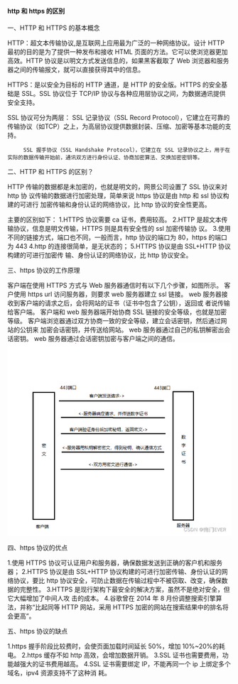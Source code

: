 #### http 和 https 的区别
一、HTTP 和 HTTPS 的基本概念

HTTP：超文本传输协议,是互联网上应用最为广泛的一种网络协议。设计 HTTP 最初的目的是为了提供一种发布和接收 HTML 页面的方法。它可以使浏览器更加高效。HTTP 协议是以明文方式发送信息的，如果黑客截取了 Web 浏览器和服务器之间的传输报文，就可以直接获得其中的信息。

HTTPS：是以安全为目标的 HTTP 通道，是 HTTP 的安全版。HTTPS 的安全基础是 SSL。SSL 协议位于 TCP/IP 协议与各种应用层协议之间，为数据通讯提供安全支持。

SSL 协议可分为两层：
         SSL 记录协议（SSL Record Protocol），它建立在可靠的传输协议（如TCP）之上，为高层协议提供数据封装、压缩、加密等基本功能的支持。

         SSL 握手协议（SSL Handshake Protocol），它建立在 SSL 记录协议之上，用于在实际的数据传输开始前，通讯双方进行身份认证、协商加密算法、交换加密密钥等。

二、HTTP 和 HTTPS 的区别？

HTTP 传输的数据都是未加密的，也就是明文的，网景公司设置了 SSL 协议来对 http 协
议传输的数据进行加密处理，简单来说 https 协议是由 http 和 ssl 协议构建的可进行
加密传输和身份认证的网络协议，比 http 协议的安全性更高。

主要的区别如下：
1.HTTPS 协议需要 ca 证书，费用较高。
2.HTTP 是超文本传输协议，信息是明文传输，HTTPS 则是具有安全性的 ssl 加密传输协
  议。
3.使用不同的链接方式，端口也不同，一般而言，http 协议的端口为 80，https 的端口
  为 443
4.http 的连接很简单，是无状态的；
5.HTTPS 协议是由 SSL+HTTP 协议构建的可进行加密传
  输、身份认证的网络协议，比 http 协议安全。

三、https 协议的工作原理

客户端在使用 HTTPS 方式与 Web 服务器通信时有以下几个步骤，如图所示。
客户使用 https url 访问服务器，则要求 web 服务器建立 ssl 链接。
web 服务器接收到客户端的请求之后，会将网站的证书（证书中包含了公钥），返回或
者说传输给客户端。
客户端和 web 服务器端开始协商 SSL 链接的安全等级，也就是加密等级。
客户端浏览器通过双方协商一致的安全等级，建立会话密钥，然后通过网站的公钥来
加密会话密钥，并传送给网站。
web 服务器通过自己的私钥解密出会话密钥。
web 服务器通过会话密钥加密与客户端之间的通信。
![alt thhps工作原理](./1.png)

四、https 协议的优点

1.使用 HTTPS 协议可认证用户和服务器，确保数据发送到正确的客户机和服务器；
2.HTTPS 协议是由 SSL+HTTP 协议构建的可进行加密传输、身份认证的网络协议，要比
  http 协议安全，可防止数据在传输过程中不被窃取、改变，确保数据的完整性。
3.HTTPS 是现行架构下最安全的解决方案，虽然不是绝对安全，但它大幅增加了中间人攻
  击的成本。
4.谷歌曾在 2014 年 8 月份调整搜索引擎算法，并称“比起同等 HTTP 网站，采用 HTTPS
  加密的网站在搜索结果中的排名将会更高”。

五、https 协议的缺点

1.https 握手阶段比较费时，会使页面加载时间延长 50%，增加 10%~20%的耗电。
2.https 缓存不如 http 高效，会增加数据开销。
3.SSL 证书也需要费用，功能越强大的证书费用越高。
4.SSL 证书需要绑定 IP，不能再同一个 ip 上绑定多个域名，ipv4 资源支持不了这种消
耗。